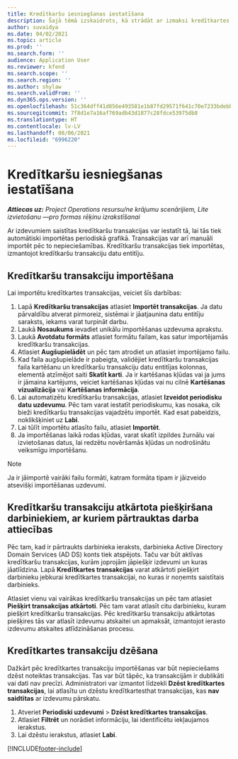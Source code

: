 ```yaml
---
title: Kredītkaršu iesniegšanas iestatīšana
description: Šajā tēmā izskaidrots, kā strādāt ar izmaksi kredītkartes transakcijām.
author: suvaidya
ms.date: 04/02/2021
ms.topic: article
ms.prod: ''
ms.search.form: ''
audience: Application User
ms.reviewer: kfend
ms.search.scope: ''
ms.search.region: ''
ms.author: shylaw
ms.search.validFrom: ''
ms.dyn365.ops.version: ''
ms.openlocfilehash: 51c364dff41d856e493581e1b87fd29571f641c70e7233bdebb910efbc64b983
ms.sourcegitcommit: 7f8d1e7a16af769adb43d1877c28fdce53975db8
ms.translationtype: HT
ms.contentlocale: lv-LV
ms.lasthandoff: 08/06/2021
ms.locfileid: "6996220"
---
```

# <a name="set-up-credit-card-integration"></a>Kredītkaršu iesniegšanas iestatīšana

_**Attiecas uz:** Project Operations resursu/ne krājumu scenārijiem, Lite izvietošanu —pro formas rēķinu izrakstīšanai_

Ar izdevumiem saistītas kredītkaršu transakcijas var iestatīt tā, lai tās tiek automātiski importētas periodiskā grafikā. Transakcijas var arī manuāli importēt pēc to nepieciešamības. Kredītkaršu transakcijas tiek importētas, izmantojot kredītkaršu transakciju datu entitīju.

## <a name="import-credit-card-transactions"></a>Kredītkaršu transakciju importēšana

Lai importētu kredītkartes transakcijas, veiciet šīs darbības:

1. Lapā **Kredītkaršu transakcijas** atlasiet **Importēt transakcijas**. Ja datu pārvaldību atverat pirmoreiz, sistēmai ir jāatjaunina datu entitīju saraksts, iekams varat turpināt darbu.
2. Laukā **Nosaukums** ievadiet unikālu importēšanas uzdevuma aprakstu.
3. Laukā **Avotdatu formāts** atlasiet formātu failam, kas satur importējamās kredītkaršu transakcijas.
4. Atlasiet **Augšupielādēt** un pēc tam atrodiet un atlasiet importējamo failu.
5. Kad faila augšupielāde ir pabeigta, validējiet kredītkaršu transakcijas faila kartēšanu un kredītkaršu transakciju datu entitījas kolonnas, elementā atzīmējot saiti **Skatīt karti**. Ja ir kartēšanas kļūdas vai ja jums ir jāmaina kartējums, veiciet kartēšanas kļūdas vai nu cilnē **Kartēšanas vizualizācija** vai **Kartēšanas informācija**.
6. Lai automatizētu kredītkaršu transakcijas, atlasiet **Izveidot periodisku datu uzdevumu**. Pēc tam varat iestatīt periodiskumu, kas nosaka, cik bieži kredītkaršu transakcijas vajadzētu importēt. Kad esat pabeidzis, noklikšķiniet uz **Labi**.
7. Lai tūlīt importētu atlasīto failu, atlasiet **Importēt**.
8. Ja importēšanas laikā rodas kļūdas, varat skatīt izpildes žurnālu vai izvietošanas datus, lai redzētu novēršamās kļūdas un nodrošinātu veiksmīgu importēšanu.

> [!NOTE]
> Ja ir jāimportē vairāki failu formāti, katram formāta tipam ir jāizveido atsevišķi importēšanas uzdevumi.

## <a name="reassign-the-credit-card-transactions-for-terminated-employees"></a>Kredītkaršu transakciju atkārtota piešķiršana darbiniekiem, ar kuriem pārtrauktas darba attiecības

Pēc tam, kad ir pārtraukts darbinieka ieraksts, darbinieka Active Directory Domain Services (AD DS) konts tiek atspējots. Taču var būt aktīvas kredītkaršu transakcijas, kurām joprojām jāpiešķir izdevumi un kuras jāatlīdzina. Lapā **Kredītkartes transakcijas** varat atkārtoti piešķirt darbinieku jebkurai kredītkartes transakcijai, no kuras ir noņemts saistītais darbinieks.

Atlasiet vienu vai vairākas kredītkaršu transakcijas un pēc tam atlasiet **Piešķirt transakcijas atkārtoti**. Pēc tam varat atlasīt citu darbinieku, kuram piešķirt kredītkaršu transakcijas. Pēc kredītkaršu transakciju atkārtotas piešķires tās var atlasīt izdevumu atskaitei un apmaksāt, izmantojot ierasto izdevumu atskaites atlīdzināšanas procesu.

## <a name="delete-credit-card-transactions"></a>Kredītkartes transakciju dzēšana 

Dažkārt pēc kredītkartes transakciju importēšanas var būt nepieciešams dzēst noteiktas transakcijas. Tas var būt tāpēc, ka transakcijām ir dublikāti vai dati nav precīzi. Administratori var izmantot līdzekli **Dzēst kredītkartes transakcijas**, lai atlasītu un dzēstu kredītkartesthat transakcijas, kas **nav saidtītas** ar izdevumu pārskatu. 

1. Atveriet **Periodiski uzdevumi** > **Dzēst kredītkartes transakcijas**.
2. Atlasiet **Filtrēt** un norādiet informāciju, lai identificētu iekļaujamos ierakstus.
3. Lai dzēstu ierakstus, atlasiet **Labi**. 

[!INCLUDE[footer-include](../includes/footer-banner.md)]
